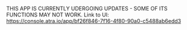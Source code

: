 THIS APP IS CURRENTLY UDERGOING UPDATES - SOME OF ITS FUNCTIONS MAY NOT WORK.
Link to UI: https://console.atra.io/app/bf26f846-7f16-4f80-90a0-c5488ab6edd3 
